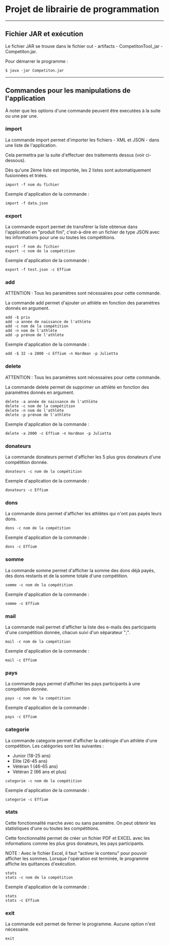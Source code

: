 # Projet de librairie de programmation
---

## Fichier JAR et exécution
Le fichier JAR se trouve dans le fichier out - artifacts - CompetitonTool_jar - Competiton.jar.

Pour démarrer le programme :

```
$ java -jar Competiton.jar
```
---

## Commandes pour les manipulations de l'application

À noter que les options d'une commande peuvent être executées 
à la suite ou une par une.

### import
La commande import permet d'importer les fichiers - XML et JSON - dans
une liste de l'application.

Cela permettra par la suite d'effectuer des traitements dessus 
(voir ci-dessous).

Dès qu'une 2ème liste est importée, les 2 listes sont automatiquement 
fusionnées et triées.

```
import -f nom du fichier
```

Exemple d'application de la commande :

```
import -f data.json
```
### export
La commande export permet de transférer la liste obtenue dans l'application
en "produit fini", c'est-à-dire en un fichier de type JSON avec les informations
pour une ou toutes les compétitions.

```
export -f nom du fichier
export -c nom de la compétition
```

Exemple d'application de la commande :

```
export -f test.json -c Effium
```

### add
ATTENTION : Tous les paramètres sont nécessaires pour cette commande.

La commande add permet d'ajouter un athlète en fonction des paramètres
donnés en argument.

```
add -$ prix
add -a année de naissance de l'athlète
add -c nom de la compétition
add -n nom de l'athlète
add -p prénom de l'athlète
```

Exemple d'application de la commande :

```
add -$ 32 -a 2000 -c Effium -n Hardman -p Julietta
```
### delete
ATTENTION : Tous les paramètres sont nécessaires pour cette commande.

La commande delete permet de supprimer un athlète en fonction des paramètres
donnés en argument.

```
delete -a année de naissance de l'athlète
delete -c nom de la compétition
delete -n nom de l'athlète
delete -p prénom de l'athlète
```

Exemple d'application de la commande :

```
delete -a 2000 -c Effium -n Hardman -p Julietta
```

### donateurs
La commande donateurs permet d'afficher les 5 plus gros donateurs d'une 
compétition donnée.

```
donateurs -c nom de la compétition
```

Exemple d'application de la commande :

```
donateurs -c Effium
```

### dons
La commande dons permet d'afficher les athlètes qui n'ont pas payés leurs dons.

```
dons -c nom de la compétition
```

Exemple d'application de la commande :

```
dons -c Effium
```

### somme
La commande somme permet d'afficher la somme des dons déjà payés, 
des dons restants et de la somme totale d'une compétition.

```
somme -c nom de la compétition
```
Exemple d'application de la commande :

```
somme -c Effium
```

### mail
La commande mail permet d'afficher la liste des e-mails des participants d'une
compétition donnée, chacun suivi d'un séparateur ";".

```
mail -c nom de la compétition
```

Exemple d'application de la commande :

```
mail -c Effium
```
### pays
La commande pays permet d'afficher les pays participants à une compétition donnée.

```
pays -c nom de la compétition
```

Exemple d'application de la commande :

```
pays -c Effium
```
### categorie
La commande categorie permet d'afficher la catérogie d'un athlète d'une compétition.
Les catégories sont les suivantes :
- Junior (18-25 ans)
- Elite (26-45 ans)
- Vétéran 1 (46-65 ans)
- Vétéran 2 (66 ans et plus)

```
categorie -c nom de la compétition
```

Exemple d'application de la commande :

```
categorie -c Effium
```
### stats

Cette fonctionnalité marche avec ou sans paramètre. On peut obtenir
les statistiques d'une ou toutes les compétitions.

Cette fonctionnalité permet de créer un fichier PDF et EXCEL avec les
informations comme les plus gros donateurs, les pays participants.

NOTE : Avec le fichier Excel, il faut "activer le contenu" pour pouvoir
afficher les sommes.
Lorsque l'opération est terminée, le programme affiche les quittances d'exécution.

```
stats
stats -c nom de la compétition
```

Exemple d'application de la commande :

```
stats
stats -c Effium
```

### exit
La commande exit permet de fermer le programme.
Aucune option n'est nécessaire.

```
exit
```
